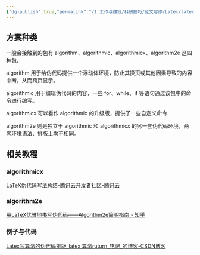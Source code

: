 ```yaml
---
{"dg-publish":true,"permalink":"/1 工作与赚钱/科研技巧/论文写作/Latex/latex伪代码/","title":"latex伪代码"}
---
```



## 方案种类
一般会接触到的包有 algorithm、algorithmic、algorithmicx、algorithm2e 这四种包。

algorithm 用于给伪代码提供一个浮动体环境，防止其换页或其他因素导致的内容中断，从而跨页显示。

algorithmic 用于编辑伪代码的内容，一些 for、while、if 等语句通过该包中的命令进行编写。

algorithmicx 可以看作 algorithmic 的升级版，提供了一些自定义命令

algorithm2e 则是独立于 algorithmic 和 algorithmicx 的另一套伪代码环境，两套环境语法、排版上均不相同。
## 相关教程
### algorithmicx
[LaTeX伪代码写法总结-腾讯云开发者社区-腾讯云](https://cloud.tencent.com/developer/article/2166781)  
### algorithm2e
[用LaTeX优雅地书写伪代码——Algorithm2e简明指南 - 知乎](https://zhuanlan.zhihu.com/p/166418214)
### 例子与代码
[Latex写算法的伪代码排版\_latex 算法ruturn\_铭记\_的博客-CSDN博客](https://blog.csdn.net/lwb102063/article/details/53046265)